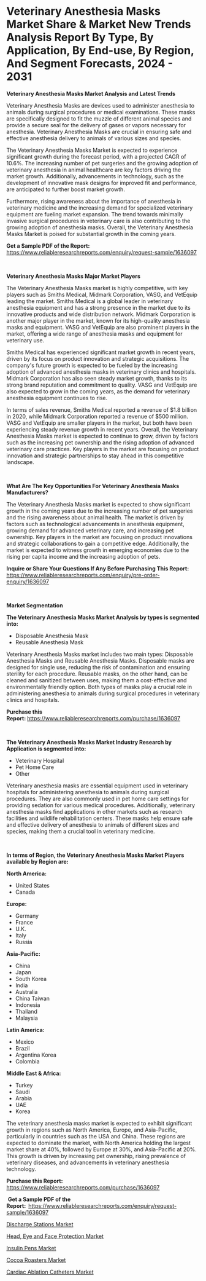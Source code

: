 <p><h1>Veterinary Anesthesia Masks Market Share & Market New Trends Analysis Report By Type, By Application, By End-use, By Region, And Segment Forecasts, 2024 - 2031</h1></p><p><strong>Veterinary Anesthesia Masks Market Analysis and Latest Trends</strong></p>
<p><p>Veterinary Anesthesia Masks are devices used to administer anesthesia to animals during surgical procedures or medical examinations. These masks are specifically designed to fit the muzzle of different animal species and provide a secure seal for the delivery of gases or vapors necessary for anesthesia. Veterinary Anesthesia Masks are crucial in ensuring safe and effective anesthesia delivery to animals of various sizes and species.</p><p>The Veterinary Anesthesia Masks Market is expected to experience significant growth during the forecast period, with a projected CAGR of 10.6%. The increasing number of pet surgeries and the growing adoption of veterinary anesthesia in animal healthcare are key factors driving the market growth. Additionally, advancements in technology, such as the development of innovative mask designs for improved fit and performance, are anticipated to further boost market growth.</p><p>Furthermore, rising awareness about the importance of anesthesia in veterinary medicine and the increasing demand for specialized veterinary equipment are fueling market expansion. The trend towards minimally invasive surgical procedures in veterinary care is also contributing to the growing adoption of anesthesia masks. Overall, the Veterinary Anesthesia Masks Market is poised for substantial growth in the coming years.</p></p>
<p><strong>Get a Sample PDF of the Report:&nbsp;</strong> <a href="https://www.reliableresearchreports.com/enquiry/request-sample/1636097">https://www.reliableresearchreports.com/enquiry/request-sample/1636097</a></p>
<p>&nbsp;</p>
<p><strong>Veterinary Anesthesia Masks Major Market Players</strong></p>
<p><p>The Veterinary Anesthesia Masks market is highly competitive, with key players such as Smiths Medical, Midmark Corporation, VASG, and VetEquip leading the market. Smiths Medical is a global leader in veterinary anesthesia equipment and has a strong presence in the market due to its innovative products and wide distribution network. Midmark Corporation is another major player in the market, known for its high-quality anesthesia masks and equipment. VASG and VetEquip are also prominent players in the market, offering a wide range of anesthesia masks and equipment for veterinary use.</p><p>Smiths Medical has experienced significant market growth in recent years, driven by its focus on product innovation and strategic acquisitions. The company's future growth is expected to be fueled by the increasing adoption of advanced anesthesia masks in veterinary clinics and hospitals. Midmark Corporation has also seen steady market growth, thanks to its strong brand reputation and commitment to quality. VASG and VetEquip are also expected to grow in the coming years, as the demand for veterinary anesthesia equipment continues to rise.</p><p>In terms of sales revenue, Smiths Medical reported a revenue of $1.8 billion in 2020, while Midmark Corporation reported a revenue of $500 million. VASG and VetEquip are smaller players in the market, but both have been experiencing steady revenue growth in recent years. Overall, the Veterinary Anesthesia Masks market is expected to continue to grow, driven by factors such as the increasing pet ownership and the rising adoption of advanced veterinary care practices. Key players in the market are focusing on product innovation and strategic partnerships to stay ahead in this competitive landscape.</p></p>
<p>&nbsp;</p>
<p><strong>What Are The Key Opportunities For Veterinary Anesthesia Masks Manufacturers?</strong></p>
<p><p>The Veterinary Anesthesia Masks market is expected to show significant growth in the coming years due to the increasing number of pet surgeries and the rising awareness about animal health. The market is driven by factors such as technological advancements in anesthesia equipment, growing demand for advanced veterinary care, and increasing pet ownership. Key players in the market are focusing on product innovations and strategic collaborations to gain a competitive edge. Additionally, the market is expected to witness growth in emerging economies due to the rising per capita income and the increasing adoption of pets.</p></p>
<p><strong>Inquire or Share Your Questions If Any Before Purchasing This Report:</strong> <a href="https://www.reliableresearchreports.com/enquiry/pre-order-enquiry/1636097">https://www.reliableresearchreports.com/enquiry/pre-order-enquiry/1636097</a></p>
<p>&nbsp;</p>
<p><strong>Market Segmentation</strong></p>
<p><strong>The Veterinary Anesthesia Masks Market Analysis by types is segmented into:</strong></p>
<p><ul><li>Disposable Anesthesia Mask</li><li>Reusable Anesthesia Mask</li></ul></p>
<p><p>Veterinary Anesthesia Masks market includes two main types: Disposable Anesthesia Masks and Reusable Anesthesia Masks. Disposable masks are designed for single use, reducing the risk of contamination and ensuring sterility for each procedure. Reusable masks, on the other hand, can be cleaned and sanitized between uses, making them a cost-effective and environmentally friendly option. Both types of masks play a crucial role in administering anesthesia to animals during surgical procedures in veterinary clinics and hospitals.</p></p>
<p><strong>Purchase this Report:&nbsp;</strong><a href="https://www.reliableresearchreports.com/purchase/1636097">https://www.reliableresearchreports.com/purchase/1636097</a></p>
<p>&nbsp;</p>
<p><strong>The Veterinary Anesthesia Masks Market Industry Research by Application is segmented into:</strong></p>
<p><ul><li>Veterinary Hospital</li><li>Pet Home Care</li><li>Other</li></ul></p>
<p><p>Veterinary anesthesia masks are essential equipment used in veterinary hospitals for administering anesthesia to animals during surgical procedures. They are also commonly used in pet home care settings for providing sedation for various medical procedures. Additionally, veterinary anesthesia masks find applications in other markets such as research facilities and wildlife rehabilitation centers. These masks help ensure safe and effective delivery of anesthesia to animals of different sizes and species, making them a crucial tool in veterinary medicine.</p></p>
<p>&nbsp;</p>
<p><strong>In terms of Region, the Veterinary Anesthesia Masks Market Players available by Region are:</strong></p>
<p>
    <p> <strong> North America: </strong>
        <ul>
            <li>United States</li>
            <li>Canada</li>
        </ul>
        </p> 
    <p> <strong> Europe: </strong>
        <ul>
            <li>Germany</li>
            <li>France</li>
            <li>U.K.</li>
            <li>Italy</li>
            <li>Russia</li>
        </ul>
        </p> 
    <p> <strong> Asia-Pacific: </strong>
        <ul>
            <li>China</li>
            <li>Japan</li>
            <li>South Korea</li>
            <li>India</li>
            <li>Australia</li>
            <li>China Taiwan</li>
            <li>Indonesia</li>
            <li>Thailand</li>
            <li>Malaysia</li>
        </ul>
        </p> 
    <p> <strong> Latin America: </strong>
        <ul>
            <li>Mexico</li>
            <li>Brazil</li>
            <li>Argentina Korea</li>
            <li>Colombia</li>
        </ul>
        </p> 
    <p> <strong> Middle East & Africa: </strong>
        <ul>
            <li>Turkey</li>
            <li>Saudi</li>
            <li>Arabia</li>
            <li>UAE</li>
            <li>Korea</li>
        </ul>
    </p>
    </p>
<p><p>The veterinary anesthesia masks market is expected to exhibit significant growth in regions such as North America, Europe, and Asia-Pacific, particularly in countries such as the USA and China. These regions are expected to dominate the market, with North America holding the largest market share at 40%, followed by Europe at 30%, and Asia-Pacific at 20%. This growth is driven by increasing pet ownership, rising prevalence of veterinary diseases, and advancements in veterinary anesthesia technology.</p></p>
<p><strong>Purchase this Report: </strong><a href="https://www.reliableresearchreports.com/purchase/1636097">https://www.reliableresearchreports.com/purchase/1636097</a></p>
<p>&nbsp;<strong>Get a Sample PDF of the Report:&nbsp;&nbsp;</strong><a href="https://www.reliableresearchreports.com/enquiry/request-sample/1636097">https://www.reliableresearchreports.com/enquiry/request-sample/1636097</a></p>
<p><strong></strong></p>
<p><p><a href="https://issuu.com/reportprime-2/docs/discharge-stations-market-size-2030.pptx">Discharge Stations Market</a></p><p><a href="https://github.com/johnbach50/Market-Research-Report-List-1/blob/main/head-eye-and-face-protection-market.md">Head, Eye and Face Protection Market</a></p><p><a href="https://medium.com/@lealemke/insulin-pens-market-insights-into-market-cagr-market-trends-and-growth-strategies-dcfa9690a9dc">Insulin Pens Market</a></p><p><a href="https://issuu.com/reportprime-2/docs/cocoa-roasters-market-size-2030.pptx">Cocoa Roasters Market</a></p><p><a href="https://medium.com/@lealemke/cardiac-ablation-catheters-market-research-report-its-history-and-forecast-2024-to-2031-fa473d8238df">Cardiac Ablation Catheters Market</a></p></p>
